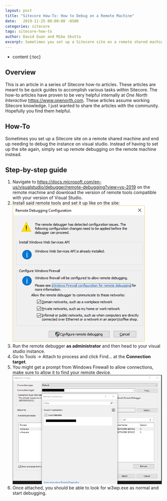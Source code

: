 ```yaml
---
layout: post
title: "Sitecore How-To: How to Debug on a Remote Machine"
date:   2019-11-25 00:00:00 -0500
categories: sitecore
tags: sitecore-how-to
author: David Guan and Mike Skutta
excerpt: Sometimes you set up a Sitecore site on a remote shared machine and end up needing to debug the instance on visual studio. Instead of having to set up the site again, simply set up remote debugging on the remote machine instead.
---
```


* content
{:toc}

## Overview

This is an article in a series of Sitecore how-to articles. These articles are meant to be quick guides to accomplish various tasks within Sitecore. The how-to articles have proven to be very helpful internally at *One North Interactive* https://www.onenorth.com.  These articles assume working Sitecore knowledge. I just wanted to share the articles with the community. Hopefully you find them helpful.

## How-To

Sometimes you set up a Sitecore site on a remote shared machine and end up needing to debug the instance on visual studio. Instead of having to set up the site again, simply set up remote debugging on the remote machine instead. 

## Step-by-step guide

1. Navigate to https://docs.microsoft.com/en-us/visualstudio/debugger/remote-debugging?view=vs-2019 on the remote machine and download the version of remote tools compatible with your version of Visual Studio.
1. Install said remote tools and set it up like on the site:
    ![Remote Debugging Configuration](/images/sitecore-how-to-debug-on-a-remote-machine/remote-debugging-configuration.png "Remote Debugging Configuration")
1. Run the remote debugger **as administrator** and then head to your visual studio instance.
1. Go to Tools → Attach to process and click Find... at the **Connection target**.
1. You might get a prompt from Windows Firewall to allow connections, make sure to allow it to find your remote device.
    ![Remote Debugging Configuration](/images/sitecore-how-to-debug-on-a-remote-machine/attach-to-process.png "Remote Debugging Configuration")
1. Once attached, you should be able to look for w3wp.exe as normal and start debugging.